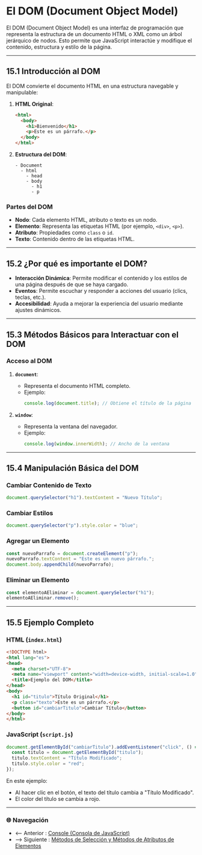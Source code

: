 # **El DOM (Document Object Model)**

El DOM (Document Object Model) es una interfaz de programación que representa la estructura de un documento HTML o XML como un árbol jerárquico de nodos. Esto permite que JavaScript interactúe y modifique el contenido, estructura y estilo de la página.

---

## **15.1 Introducción al DOM**

El DOM convierte el documento HTML en una estructura navegable y manipulable:

1. **HTML Original**:
   ```html
   <html>
     <body>
       <h1>Bienvenido</h1>
       <p>Este es un párrafo.</p>
     </body>
   </html>
   ```

2. **Estructura del DOM**:
   ```
   - Document
     - html
       - head
       - body
         - h1
         - p
   ```

### **Partes del DOM**

- **Nodo**: Cada elemento HTML, atributo o texto es un nodo.
- **Elemento**: Representa las etiquetas HTML (por ejemplo, `<div>`, `<p>`).
- **Atributo**: Propiedades como `class` o `id`.
- **Texto**: Contenido dentro de las etiquetas HTML.

---

## **15.2 ¿Por qué es importante el DOM?**

- **Interacción Dinámica**: Permite modificar el contenido y los estilos de una página después de que se haya cargado.
- **Eventos**: Permite escuchar y responder a acciones del usuario (clics, teclas, etc.).
- **Accesibilidad**: Ayuda a mejorar la experiencia del usuario mediante ajustes dinámicos.

---

## **15.3 Métodos Básicos para Interactuar con el DOM**

### **Acceso al DOM**

1. **`document`**:
   - Representa el documento HTML completo.
   - Ejemplo:
     ```javascript
     console.log(document.title); // Obtiene el título de la página
     ```

2. **`window`**:
   - Representa la ventana del navegador.
   - Ejemplo:
     ```javascript
     console.log(window.innerWidth); // Ancho de la ventana
     ```

---

## **15.4 Manipulación Básica del DOM**

### **Cambiar Contenido de Texto**

```javascript
document.querySelector("h1").textContent = "Nuevo Título";
```

### **Cambiar Estilos**

```javascript
document.querySelector("p").style.color = "blue";
```

### **Agregar un Elemento**

```javascript
const nuevoParrafo = document.createElement("p");
nuevoParrafo.textContent = "Este es un nuevo párrafo.";
document.body.appendChild(nuevoParrafo);
```

### **Eliminar un Elemento**

```javascript
const elementoAEliminar = document.querySelector("h1");
elementoAEliminar.remove();
```

---

## **15.5 Ejemplo Completo**

### **HTML (`index.html`)**
```html
<!DOCTYPE html>
<html lang="es">
<head>
  <meta charset="UTF-8">
  <meta name="viewport" content="width=device-width, initial-scale=1.0">
  <title>Ejemplo del DOM</title>
</head>
<body>
  <h1 id="titulo">Título Original</h1>
  <p class="texto">Este es un párrafo.</p>
  <button id="cambiarTitulo">Cambiar Título</button>
</body>
</html>
```

### **JavaScript (`script.js`)**
```javascript
document.getElementById("cambiarTitulo").addEventListener("click", () => {
  const titulo = document.getElementById("titulo");
  titulo.textContent = "Título Modificado";
  titulo.style.color = "red";
});
```

En este ejemplo:
- Al hacer clic en el botón, el texto del título cambia a "Título Modificado".
- El color del título se cambia a rojo.

---

### 🌐 Navegación

- <-- Anterior : [Console (Consola de JavaScript)](Console%20(Consola%20de%20JavaScript).md)  
- --> Siguiente : [Métodos de Selección y Métodos de Atributos de Elementos](Metodos%20de%20Seleccion%20y%20metodos%20de%20atributos%20de%20elementos%20y%20un%20elemento.md)  